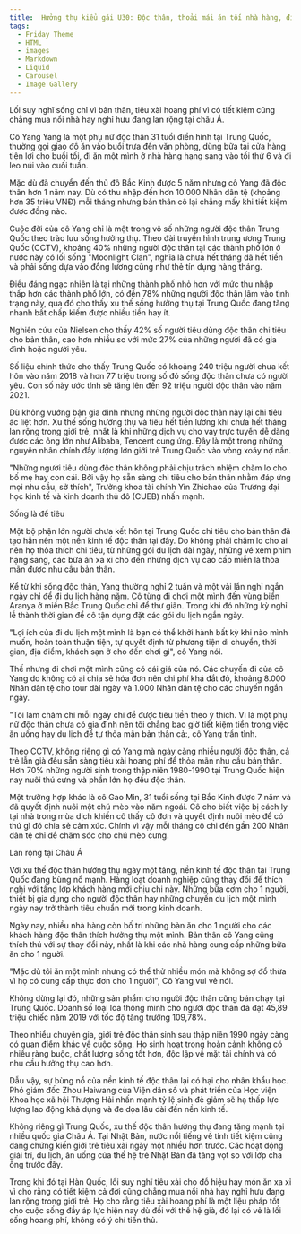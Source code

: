 ```yaml
---
title:  Hưởng thụ kiểu gái U30: Độc thân, thoải mái ăn tối nhà hàng, đi du lịch cuối tuần, "chưa hết tháng đã hết tiền" dù lương 35 triệu
tags:
  - Friday Theme
  - HTML
  - images
  - Markdown
  - Liquid
  - Carousel
  - Image Gallery
---
```


Lối suy nghĩ sống chỉ vì bản thân, tiêu xài hoang phí vì có tiết kiệm cũng chẳng mua nổi nhà hay nghỉ hưu đang lan rộng tại châu Á.

<!--more-->

Cô Yang Yang là một phụ nữ độc thân 31 tuổi điển hình tại Trung Quốc, thường gọi giao đồ ăn vào buổi trưa đến văn phòng, dùng bữa tại cửa hàng tiện lợi cho buổi tối, đi ăn một mình ở nhà hàng hạng sang vào tối thứ 6 và đi leo núi vào cuối tuần.

Mặc dù đã chuyển đến thủ đô Bắc Kinh được 5 năm nhưng cô Yang đã độc thân hơn 1 năm nay. Dù có thu nhập đến hơn 10.000 Nhân dân tệ (khoảng hơn 35 triệu VNĐ) mỗi tháng nhưng bản thân cô lại chẳng mấy khi tiết kiệm được đồng nào.

Cuộc đời của cô Yang chỉ là một trong vô số những người độc thân Trung Quốc theo trào lưu sống hưởng thụ. Theo đài truyền hình trung ương Trung Quốc (CCTV), khoảng 40% những người độc thân tại các thành phố lớn ở nước này có lối sống "Moonlight Clan", nghĩa là chưa hết tháng đã hết tiền và phải sống dựa vào đồng lương cũng như thẻ tín dụng hàng tháng.

Điều đáng ngạc nhiên là tại những thành phố nhỏ hơn với mức thu nhập thấp hơn các thành phố lớn, có đến 78% những người độc thân lâm vào tình trạng này, qua đó cho thấy xu thế sống hưởng thụ tại Trung Quốc đang tăng nhanh bất chấp kiếm được nhiều tiền hay ít.

Nghiên cứu của Nielsen cho thấy 42% số người tiêu dùng độc thân chi tiêu cho bản thân, cao hơn nhiều so với mức 27% của những người đã có gia đình hoặc người yêu.

Số liệu chính thức cho thấy Trung Quốc có khoảng 240 triệu người chưa kết hôn vào năm 2018 và hơn 77 triệu trong số đó sống độc thân chưa có người yêu. Con số này ước tính sẽ tăng lên đến 92 triệu người độc thân vào năm 2021.

Dù không vướng bận gia đình nhưng những người độc thân này lại chi tiêu ác liệt hơn. Xu thế sống hưởng thụ và tiêu hết tiền lương khi chưa hết tháng lan rộng trong giới trẻ, nhất là khi những dịch vụ cho vay trực tuyến dễ dàng được các ông lớn như Alibaba, Tencent cung ứng. Đây là một trong những nguyên nhân chính đẩy lượng lớn giới trẻ Trung Quốc vào vòng xoáy nợ nần.

"Những người tiêu dùng độc thân không phải chịu trách nhiệm chăm lo cho bố mẹ hay con cái. Bởi vậy họ sẵn sàng chi tiêu cho bản thân nhằm đáp ứng mọi nhu cầu, sở thích", Trưởng khoa tài chính Yin Zhichao của Trường đại học kinh tế và kinh doanh thủ đô (CUEB) nhấn mạnh.

Sống là để tiêu

Một bộ phận lớn người chưa kết hôn tại Trung Quốc chi tiêu cho bản thân đã tạo hẳn nên một nền kinh tế độc thân tại đây. Do không phải chăm lo cho ai nên họ thỏa thích chi tiêu, từ những gói du lịch dài ngày, những vé xem phim hạng sang, các bữa ăn xa xỉ cho đến những dịch vụ cao cấp miễn là thỏa mãn được nhu cầu bản thân.

Kể từ khi sống độc thân, Yang thường nghỉ 2 tuần và một vài lần nghỉ ngắn ngày chỉ để đi du lịch hàng năm. Cô từng đi chơi một mình đến vùng biển Aranya ở miền Bắc Trung Quốc chỉ để thư giãn. Trong khi đó những kỳ nghỉ lễ thành thời gian để cô tận dụng đặt các gói du lịch ngắn ngày.

"Lợi ích của đi du lịch một mình là bạn có thể khởi hành bất kỳ khi nào mình muốn, hoàn toàn thuận tiện, tự quyết định từ phương tiện di chuyển, thời gian, địa điểm, khách sạn ở cho đến chơi gì", cô Yang nói.

Thế nhưng đi chơi một mình cũng có cái giá của nó. Các chuyến đi của cô Yang do không có ai chia sẻ hóa đơn nên chi phí khá đắt đỏ, khoảng 8.000 Nhân dân tệ cho tour dài ngày và 1.000 Nhân dân tệ cho các chuyến ngắn ngày.

"Tôi làm chăm chỉ mỗi ngày chỉ để được tiêu tiền theo ý thích. Vì là một phụ nữ độc thân chưa có gia đình nên tôi chẳng bao giờ tiết kiệm tiền trong việc ăn uống hay du lịch để tự thỏa mãn bản thân cả:, cô Yang trần tình.

Theo CCTV, không riêng gì có Yang mà ngày càng nhiều người độc thân, cả trẻ lẫn già đều sẵn sàng tiêu xài hoang phí để thỏa mãn nhu cầu bản thân. Hơn 70% những người sinh trong thập niên 1980-1990 tại Trung Quốc hiện nay nuôi thú cưng và phần lớn họ đều độc thân.

Một trường hợp khác là cô Gao Min, 31 tuổi sống tại Bắc Kinh được 7 năm và đã quyết định nuôi một chú mèo vào năm ngoái. Cô cho biết việc bị cách ly tại nhà trong mùa dịch khiến cô thấy cô đơn và quyết định nuôi mèo để có thứ gì đó chia sẻ cảm xúc. Chính vì vậy mỗi tháng cô chi đến gần 200 Nhân dân tệ chỉ để chăm sóc cho chú mèo cưng.

Lan rộng tại Châu Á

Với xu thế độc thân hưởng thụ ngày một tăng, nền kinh tế độc thân tại Trung Quốc đang bùng nổ mạnh. Hàng loạt doanh nghiệp cũng thay đổi để thích nghi với tầng lớp khách hàng mới chịu chi này. Những bữa cơm cho 1 người, thiết bị gia dụng cho người độc thân hay những chuyến du lịch một mình ngày nay trở thành tiêu chuẩn mới trong kinh doanh.

Ngày nay, nhiều nhà hàng còn bố trí những bàn ăn cho 1 người cho các khách hàng độc thân thích hưởng thụ một mình. Bản thân cô Yang cũng thích thú với sự thay đổi này, nhất là khi các nhà hàng cung cấp những bữa ăn cho 1 người.

"Mặc dù tôi ăn một mình nhưng có thể thử nhiều món mà không sợ đổ thừa vì họ có cung cấp thực đơn cho 1 người", Cô Yang vui vẻ nói.

Không dừng lại đó, những sản phẩm cho người độc thân cũng bán chạy tại Trung Quốc. Doanh số loại loa thông minh cho người độc thân đã đạt 45,89 triệu chiếc năm 2019 với tốc độ tăng trưởng 109,78%.

Theo nhiều chuyên gia, giới trẻ độc thân sinh sau thập niên 1990 ngày càng có quan điểm khác về cuộc sống. Họ sinh hoạt trong hoàn cảnh không có nhiều ràng buộc, chất lượng sống tốt hơn, độc lập về mặt tài chính và có nhu cầu hưởng thụ cao hơn.

Dẫu vậy, sự bùng nổ của nền kinh tế độc thân lại có hại cho nhân khẩu học. Phó giám đốc Zhou Haiwang của Viện dân số và phát triển của Học viện Khoa học xã hội Thượng Hải nhấn mạnh tỷ lệ sinh đẻ giảm sẽ hạ thấp lực lượng lao động khả dụng và đe dọa lâu dài đến nền kinh tế.

Không riêng gì Trung Quốc, xu thế độc thân hưởng thụ đang tăng mạnh tại nhiều quốc gia Châu Á. Tại Nhật Bản, nước nổi tiếng về tính tiết kiệm cũng đang chứng kiến giới trẻ tiêu xài ngày một nhiều hơn trước. Các hoạt động giải trí, du lịch, ăn uống của thế hệ trẻ Nhật Bản đã tăng vọt so với lớp cha ông trước đây.

Trong khi đó tại Hàn Quốc, lối suy nghĩ tiêu xài cho đồ hiệu hay món ăn xa xỉ vì cho rằng có tiết kiệm cả đời cũng chẳng mua nổi nhà hay nghỉ hưu đang lan rộng trong giới trẻ. Họ cho rằng tiêu xài hoang phí là một liệu pháp tốt cho cuộc sống đầy áp lực hiện nay dù đối với thế hệ già, đó lại có vẻ là lối sống hoang phí, không có ý chí tiến thủ.
